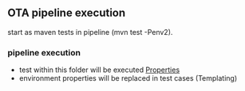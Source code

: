## OTA pipeline execution

start as maven tests in pipeline (mvn test -Penv2).

### pipeline execution

* test within this folder will be executed [Properties](../../resources)
* environment properties will be replaced in test cases (Templating)
